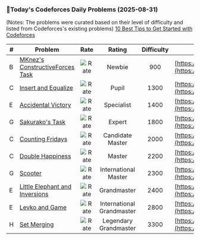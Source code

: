 ### 🌟Today's Codeforces Daily Problems (2025-08-31)
(Notes: The problems were curated based on their level of difficulty and listed from Codeforces's existing problems)
[10 Best Tips to Get Started with Codeforces](https://github.com/ika9810/Codeforces-Daily-Problems/blob/main/10%20Best%20Tips%20to%20Get%20Started%20with%20Codeforces.md)

| # | Problem | Rate| Rating | Difficulty | Contest |
|---| ----- | :--------: | :----------: | :----------: | ---------- |
|B|[MKnez's ConstructiveForces Task](https://codeforces.com/contest/1779/problem/B)|![Rate](https://img.shields.io/badge/Newbie-900-lightgrey)|Newbie|900|[https://codeforces.com/contest/1779](https://codeforces.com/contest/1779)|
|C|[Insert and Equalize](https://codeforces.com/contest/1902/problem/C)|![Rate](https://img.shields.io/badge/Pupil-1300-brightgreen)|Pupil|1300|[https://codeforces.com/contest/1902](https://codeforces.com/contest/1902)|
|E|[Accidental Victory](https://codeforces.com/contest/1490/problem/E)|![Rate](https://img.shields.io/badge/Specialist-1400-9cf)|Specialist|1400|[https://codeforces.com/contest/1490](https://codeforces.com/contest/1490)|
|G|[Sakurako's Task](https://codeforces.com/contest/2008/problem/G)|![Rate](https://img.shields.io/badge/Expert-1800-blue)|Expert|1800|[https://codeforces.com/contest/2008](https://codeforces.com/contest/2008)|
|C|[Counting Fridays](https://codeforces.com/contest/345/problem/C)|![Rate](https://img.shields.io/badge/Candidate%20Master-2000-blueviolet)|Candidate Master|2000|[https://codeforces.com/contest/345](https://codeforces.com/contest/345)|
|C|[Double Happiness](https://codeforces.com/contest/113/problem/C)|![Rate](https://img.shields.io/badge/Master-2200-orange)|Master|2200|[https://codeforces.com/contest/113](https://codeforces.com/contest/113)|
|G|[Scooter](https://codeforces.com/contest/1949/problem/G)|![Rate](https://img.shields.io/badge/International%20Master-2300-orange)|International Master|2300|[https://codeforces.com/contest/1949](https://codeforces.com/contest/1949)|
|E|[Little Elephant and Inversions](https://codeforces.com/contest/220/problem/E)|![Rate](https://img.shields.io/badge/Grandmaster-2400-red)|Grandmaster|2400|[https://codeforces.com/contest/220](https://codeforces.com/contest/220)|
|E|[Levko and Game](https://codeforces.com/contest/360/problem/E)|![Rate](https://img.shields.io/badge/International%20Grandmaster-2800-red)|International Grandmaster|2800|[https://codeforces.com/contest/360](https://codeforces.com/contest/360)|
|H|[Set Merging](https://codeforces.com/contest/1375/problem/H)|![Rate](https://img.shields.io/badge/Legendary%20Grandmaster-3300-red)|Legendary Grandmaster|3300|[https://codeforces.com/contest/1375](https://codeforces.com/contest/1375)|
